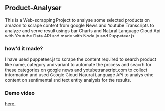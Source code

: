 ## Product-Analyser

This is a Web-scrapping Project to analyse some selected products on amazon to scrape content from google News and Youtube Transcripts to analyze and serve result usings bar Charts and Natural Language Cloud Api with Youtube Data API and made with Node.js and Puppeteer.js.

### how'd it made?

I have used puppeteer.js to scrape the content required to search product like name, category and variant to automate the process and seacrh for these categories on google news and yotubetranscript.com to collect information and used Google Cloud Natural Language API to analys ethe content on sentimental and text entity analysis for the results.

### Demo video

<div align="left">
      <a href="https://www.youtube.com/watch?v=kyaaZJ1FQa8">
        here.
      </a>
</div>

